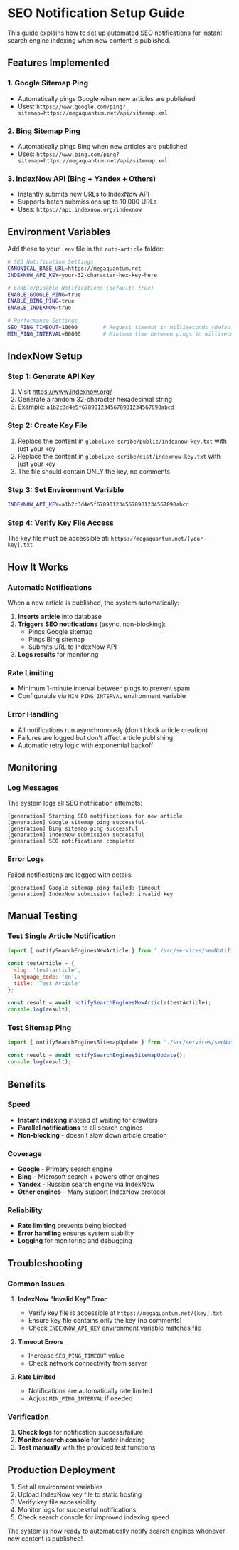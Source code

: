 # SEO Notification Setup Guide

This guide explains how to set up automated SEO notifications for instant search engine indexing when new content is published.

## Features Implemented

### 1. Google Sitemap Ping
- Automatically pings Google when new articles are published
- Uses: `https://www.google.com/ping?sitemap=https://megaquantum.net/api/sitemap.xml`

### 2. Bing Sitemap Ping  
- Automatically pings Bing when new articles are published
- Uses: `https://www.bing.com/ping?sitemap=https://megaquantum.net/api/sitemap.xml`

### 3. IndexNow API (Bing + Yandex + Others)
- Instantly submits new URLs to IndexNow API
- Supports batch submissions up to 10,000 URLs
- Uses: `https://api.indexnow.org/indexnow`

## Environment Variables

Add these to your `.env` file in the `auto-article` folder:

```bash
# SEO Notification Settings
CANONICAL_BASE_URL=https://megaquantum.net
INDEXNOW_API_KEY=your-32-character-hex-key-here

# Enable/Disable Notifications (default: true)
ENABLE_GOOGLE_PING=true
ENABLE_BING_PING=true
ENABLE_INDEXNOW=true

# Performance Settings
SEO_PING_TIMEOUT=10000        # Request timeout in milliseconds (default: 10s)
MIN_PING_INTERVAL=60000       # Minimum time between pings in milliseconds (default: 1min)
```

## IndexNow Setup

### Step 1: Generate API Key
1. Visit https://www.indexnow.org/
2. Generate a random 32-character hexadecimal string
3. Example: `a1b2c3d4e5f6789012345678901234567890abcd`

### Step 2: Create Key File
1. Replace the content in `globeluxe-scribe/public/indexnow-key.txt` with just your key
2. Replace the content in `globeluxe-scribe/dist/indexnow-key.txt` with just your key
3. The file should contain ONLY the key, no comments

### Step 3: Set Environment Variable
```bash
INDEXNOW_API_KEY=a1b2c3d4e5f6789012345678901234567890abcd
```

### Step 4: Verify Key File Access
The key file must be accessible at: `https://megaquantum.net/[your-key].txt`

## How It Works

### Automatic Notifications
When a new article is published, the system automatically:

1. **Inserts article** into database
2. **Triggers SEO notifications** (async, non-blocking):
   - Pings Google sitemap
   - Pings Bing sitemap  
   - Submits URL to IndexNow API
3. **Logs results** for monitoring

### Rate Limiting
- Minimum 1-minute interval between pings to prevent spam
- Configurable via `MIN_PING_INTERVAL` environment variable

### Error Handling
- All notifications run asynchronously (don't block article creation)
- Failures are logged but don't affect article publishing
- Automatic retry logic with exponential backoff

## Monitoring

### Log Messages
The system logs all SEO notification attempts:

```
[generation] Starting SEO notifications for new article
[generation] Google sitemap ping successful
[generation] Bing sitemap ping successful  
[generation] IndexNow submission successful
[generation] SEO notifications completed
```

### Error Logs
Failed notifications are logged with details:

```
[generation] Google sitemap ping failed: timeout
[generation] IndexNow submission failed: invalid key
```

## Manual Testing

### Test Single Article Notification
```javascript
import { notifySearchEnginesNewArticle } from './src/services/seoNotificationService.js';

const testArticle = {
  slug: 'test-article',
  language_code: 'en',
  title: 'Test Article'
};

const result = await notifySearchEnginesNewArticle(testArticle);
console.log(result);
```

### Test Sitemap Ping
```javascript
import { notifySearchEnginesSitemapUpdate } from './src/services/seoNotificationService.js';

const result = await notifySearchEnginesSitemapUpdate();
console.log(result);
```

## Benefits

### Speed
- **Instant indexing** instead of waiting for crawlers
- **Parallel notifications** to all search engines
- **Non-blocking** - doesn't slow down article creation

### Coverage
- **Google** - Primary search engine
- **Bing** - Microsoft search + powers other engines
- **Yandex** - Russian search engine via IndexNow
- **Other engines** - Many support IndexNow protocol

### Reliability
- **Rate limiting** prevents being blocked
- **Error handling** ensures system stability
- **Logging** for monitoring and debugging

## Troubleshooting

### Common Issues

1. **IndexNow "Invalid Key" Error**
   - Verify key file is accessible at `https://megaquantum.net/[key].txt`
   - Ensure key file contains only the key (no comments)
   - Check `INDEXNOW_API_KEY` environment variable matches file

2. **Timeout Errors**
   - Increase `SEO_PING_TIMEOUT` value
   - Check network connectivity from server

3. **Rate Limited**
   - Notifications are automatically rate limited
   - Adjust `MIN_PING_INTERVAL` if needed

### Verification

1. **Check logs** for notification success/failure
2. **Monitor search console** for faster indexing
3. **Test manually** with the provided test functions

## Production Deployment

1. Set all environment variables
2. Upload IndexNow key file to static hosting
3. Verify key file accessibility
4. Monitor logs for successful notifications
5. Check search console for improved indexing speed

The system is now ready to automatically notify search engines whenever new content is published!
